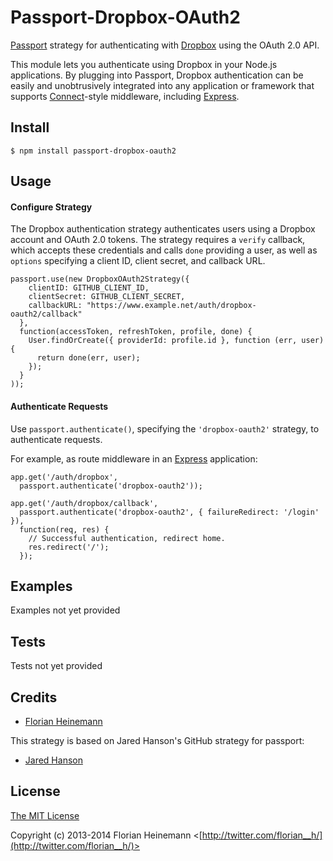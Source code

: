# Passport-Dropbox-OAuth2

[Passport](http://passportjs.org/) strategy for authenticating with [Dropbox](https://dropbox.com/)
using the OAuth 2.0 API.

This module lets you authenticate using Dropbox in your Node.js applications.
By plugging into Passport, Dropbox authentication can be easily and
unobtrusively integrated into any application or framework that supports
[Connect](http://www.senchalabs.org/connect/)-style middleware, including
[Express](http://expressjs.com/).

## Install

    $ npm install passport-dropbox-oauth2

## Usage

#### Configure Strategy

The Dropbox authentication strategy authenticates users using a Dropbox account
and OAuth 2.0 tokens.  The strategy requires a `verify` callback, which accepts
these credentials and calls `done` providing a user, as well as `options`
specifying a client ID, client secret, and callback URL.

    passport.use(new DropboxOAuth2Strategy({
        clientID: GITHUB_CLIENT_ID,
        clientSecret: GITHUB_CLIENT_SECRET,
        callbackURL: "https://www.example.net/auth/dropbox-oauth2/callback"
      },
      function(accessToken, refreshToken, profile, done) {
        User.findOrCreate({ providerId: profile.id }, function (err, user) {
          return done(err, user);
        });
      }
    ));

#### Authenticate Requests

Use `passport.authenticate()`, specifying the `'dropbox-oauth2'` strategy, to
authenticate requests.

For example, as route middleware in an [Express](http://expressjs.com/)
application:

    app.get('/auth/dropbox',
      passport.authenticate('dropbox-oauth2'));

    app.get('/auth/dropbox/callback', 
      passport.authenticate('dropbox-oauth2', { failureRedirect: '/login' }),
      function(req, res) {
        // Successful authentication, redirect home.
        res.redirect('/');
      });

## Examples

Examples not yet provided

## Tests

Tests not yet provided


## Credits

  - [Florian Heinemann](http://twitter.com/florian__h/)

  This strategy is based on Jared Hanson's GitHub strategy for passport:  
  - [Jared Hanson](http://github.com/jaredhanson)

## License

[The MIT License](http://opensource.org/licenses/MIT)

Copyright (c) 2013-2014 Florian Heinemann <[http://twitter.com/florian__h/](http://twitter.com/florian__h/)>

